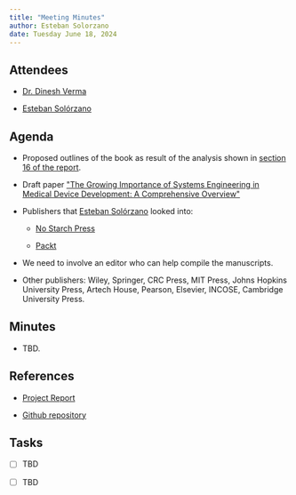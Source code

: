 ```yaml
---
title: "Meeting Minutes"
author: Esteban Solorzano
date: Tuesday June 18, 2024
---
```


## Attendees

- [Dr. Dinesh Verma](mailto:dverma@stevens.edu)

- [Esteban Solórzano](mailto:esteban.solorzano@gmail.com)

## Agenda

- Proposed outlines of the book as result of the analysis shown in [section 16 of the report](https://soloesteban.github.io/masters_stevens/content_outlines.html).

- Draft paper ["The Growing Importance of Systems Engineering in Medical Device Development: A Comprehensive Overview"](/paper/paper.pdf)

- Publishers that [Esteban Solórzano](mailto:esteban.solorzano@gmail.com) looked into:

    - [No Starch Press](https://nostarch.com/writeforus)

    - [Packt](https://partnerships.packt.com/contributors/)

- We need to involve an editor who can help compile the manuscripts.

- Other publishers: Wiley, Springer, CRC Press, MIT Press, Johns Hopkins University Press, Artech House, Pearson, Elsevier, INCOSE, Cambridge University Press.

## Minutes

- TBD.

## References

- [Project Report](https://soloesteban.github.io/masters_stevens/)

- [Github repository](https://github.com/soloesteban/masters_stevens)

## Tasks

- [ ] TBD

- [ ] TBD


<!--

Some additional notes:

Webinar/workshop

Book Dr. Verma just published

Esteban needs to give lecture 

What is a medical device (system)?

What makes a medical device (system) different from other systems?


-->